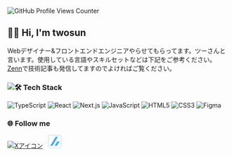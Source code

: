 ![GitHub Profile Views Counter](https://komarev.com/ghpvc/?username=twosun-8-git&color=blueviolet)

## 🙇‍♂️&nbsp;Hi, I'm twosun

Webデザイナー&フロントエンドエンジニアやらせてもらってます。ツーさんと言います。使用している言語やスキルセットなどは下記をご参考ください。
<a href="https://zenn.dev/cocomina" target="_blank">Zenn</a>で技術記事も発信してますのでよければご覧ください。

###  

<img align="left" src="https://github-readme-stats.vercel.app/api/top-langs?username=twosun-8-git&show_icons=true&locale=en">

### 🛠&nbsp;Tech Stack


![TypeScript](https://img.shields.io/badge/TypeScript-007ACC?style=flat&logo=typescript&logoColor=white)
![React](https://img.shields.io/badge/React-20232A?style=fflat&logo=react&logoColor=61DAFB)
![Next.js](https://img.shields.io/badge/NextJS-000000?style=flat&logo=next.js&logoColor=white)
![JavaScript](https://img.shields.io/badge/JavaScript-F7DF1E?style=flat&logo=javascript&logoColor=black)
![HTML5](https://img.shields.io/badge/HTML5-E34F26?style=flat&logo=html5&logoColor=white)
![CSS3](https://img.shields.io/badge/CSS3-1572B6?style=flat&logo=css3&logoColor=white)
![Figma](https://img.shields.io/badge/Figma-F24E1E?style=flat&logo=figma&logoColor=white)


### 🌐&nbsp;Follow me
<a href="https://x.com/twosun8x" target="_blank"><img src="https://skillicons.dev/icons?i=twitter" alt="Xアイコン" width="30" height="30" /></a>
&nbsp;
<a href="https://zenn.dev/cocomina" target="_blank"><img src="https://github.com/twosun-8-git/twosun-8-git/blob/main/src/assets/img/zenn-logo-only.png" alt="Zennアイコン" width="30" height="30" /></a>
